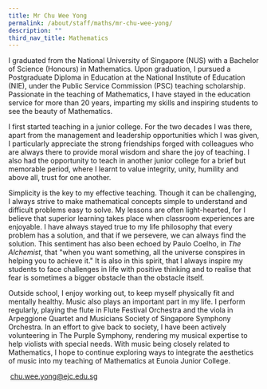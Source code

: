 ```yaml
---
title: Mr Chu Wee Yong
permalink: /about/staff/maths/mr-chu-wee-yong/
description: ""
third_nav_title: Mathematics
---
```




I graduated from the National University of Singapore (NUS) with a Bachelor of Science (Honours) in Mathematics. Upon graduation, I pursued a Postgraduate Diploma in Education at the National Institute of Education (NIE), under the Public Service Commission (PSC) teaching scholarship. Passionate in the teaching of Mathematics, I have stayed in the education service for more than 20 years, imparting my skills and inspiring students to see the beauty of Mathematics.

I first started teaching in a junior college. For the two decades I was there, apart from the management and leadership opportunities which I was given, I particularly appreciate the strong friendships forged with colleagues who are always there to provide moral wisdom and share the joy of teaching. I also had the opportunity to teach in another junior college for a brief but memorable period, where I learnt to value integrity, unity, humility and above all, trust for one another.

Simplicity is the key to my effective teaching. Though it can be challenging, I always strive to make mathematical concepts simple to understand and difficult problems easy to solve. My lessons are often light-hearted, for I believe that superior learning takes place when classroom experiences are enjoyable. I have always stayed true to my life philosophy that every problem has a solution, and that if we persevere, we can always find the solution. This sentiment has also been echoed by Paulo Coelho, in _The Alchemist_, that "when you want something, all the universe conspires in helping you to achieve it." It is also in this spirit, that I always inspire my students to face challenges in life with positive thinking and to realise that fear is sometimes a bigger obstacle than the obstacle itself.

Outside school, I enjoy working out, to keep myself physically fit and mentally healthy. Music also plays an important part in my life. I perform regularly, playing the flute in Flute Festival Orchestra and the viola in Arpeggione Quartet and Musicians Society of Singapore Symphony Orchestra. In an effort to give back to society, I have been actively volunteering in The Purple Symphony, rendering my musical expertise to help violists with special needs. With music being closely related to Mathematics, I hope to continue exploring ways to integrate the aesthetics of music into my teaching of Mathematics at Eunoia Junior College.

 [chu.wee.yong@ejc.edu.sg](mailto:chu.wee.yong@ejc.edu.sg)